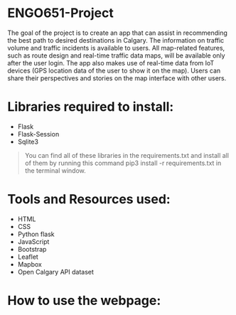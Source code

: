 # ENGO651-Project

The goal of the project is to create an app that can assist in recommending the best path to desired destinations in Calgary. The information on traffic volume and traffic incidents is available to users. All map-related features, such as route design and real-time traffic data maps, will be available only after the user login. The app also makes use of real-time data from IoT devices (GPS location data of the user to show it on the map). Users can share their perspectives and stories on the map interface with other users.

# Libraries required to install:
-	Flask
-	Flask-Session
-	Sqlite3


> You can find all of these libraries in the requirements.txt and install all of them by running this command pip3 install -r requirements.txt in the terminal window.

# Tools and Resources used:
-	HTML 
-	CSS
-	Python flask
-	JavaScript
-	Bootstrap
-	Leaflet
-	Mapbox
-	Open Calgary API dataset
# How to use the webpage:

